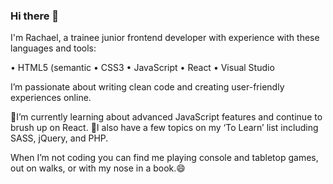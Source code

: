 ### Hi there 👋

I'm Rachael, a trainee junior frontend developer with experience with these languages and tools:

•	HTML5 (semantic
•	CSS3
•	JavaScript
•	React
•	Visual Studio

I’m passionate about writing clean code and creating user-friendly experiences online.

🌱I’m currently learning about advanced JavaScript features and continue to brush up on React. 
🌱I also have a few topics on my ‘To Learn’ list including SASS, jQuery, and PHP.

When I’m not coding you can find me playing console and tabletop games, out on walks, or with my nose in a book.😄


<!--
**RachaelWest/RachaelWest** is a ✨ _special_ ✨ repository because its `README.md` (this file) appears on your GitHub profile.

Here are some ideas to get you started:

- 🔭 I’m currently working on ...
- 🌱 I’m currently learning ...
- 👯 I’m looking to collaborate on ...
- 🤔 I’m looking for help with ...
- 💬 Ask me about ...
- 📫 How to reach me: ...
- 😄 Pronouns: ...
- ⚡ Fun fact: ...
-->
